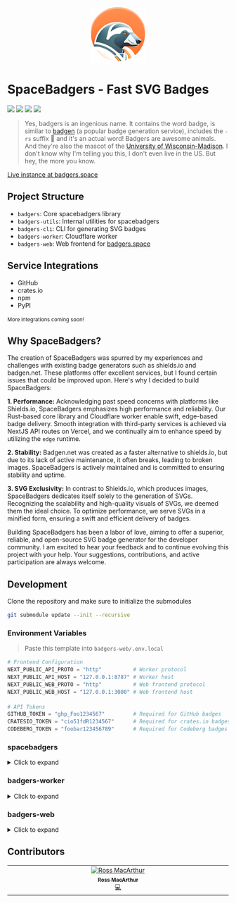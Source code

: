 <p align="center">
    <img alt="badgers.space Logo" src="./badgers-web/src/app/logo.png" width="128" height="128" />
</p>

# SpaceBadgers - Fast SVG Badges

[![](https://badgers.space/badge/live%20instance/badgers.space)](https://badgers.space)
[![](https://badgers.space/github/license/splittydev/spacebadgers)](./LICENSE)
[![](https://badgers.space/badge/crates.io/spacebadgers)](https://crates.io/crates/spacebadgers)
[![](https://badgers.space/github/checks/splittydev/spacebadgers)](https://github.com/splittydev/spacebadgers/actions)

> Yes, badgers is an ingenious name. It contains the word badge, is similar to [badgen](https://badgen.net) (a popular badge generation service), includes the `-rs` suffix 🦀 and it's an actual word! Badgers are awesome animals. And they're also the mascot of the [University of Wisconsin-Madison](https://en.wikipedia.org/wiki/Wisconsin_Badgers). I don't know why I'm telling you this, I don't even live in the US. But hey, the more you know.

[Live instance at badgers.space](https://badgers.space)

## Project Structure

- `badgers`: Core spacebadgers library
- `badgers-utils`: Internal utilities for spacebadgers
- `badgers-cli`: CLI for generating SVG badges
- `badgers-worker`: Cloudflare worker
- `badgers-web`: Web frontend for [badgers.space](https://badgers.space)

## Service Integrations

- GitHub
- crates.io
- npm
- PyPI

<small>More integrations coming soon!</small>

## Why SpaceBadgers?

The creation of SpaceBadgers was spurred by my experiences and challenges with existing badge generators such as shields.io and badgen.net. These platforms offer excellent services, but I found certain issues that could be improved upon. Here's why I decided to build SpaceBadgers:

**1. Performance:** Acknowledging past speed concerns with platforms like Shields.io, SpaceBadgers emphasizes high performance and reliability. Our Rust-based core library and Cloudflare worker enable swift, edge-based badge delivery. Smooth integration with third-party services is achieved via NextJS API routes on Vercel, and we continually aim to enhance speed by utilizing the `edge` runtime.

**2. Stability:** Badgen.net was created as a faster alternative to shields.io, but due to its lack of active maintenance, it often breaks, leading to broken images. SpaceBadgers is actively maintained and is committed to ensuring stability and uptime.

**3. SVG Exclusivity:** In contrast to Shields.io, which produces images, SpaceBadgers dedicates itself solely to the generation of SVGs. Recognizing the scalability and high-quality visuals of SVGs, we deemed them the ideal choice. To optimize performance, we serve SVGs in a minified form, ensuring a swift and efficient delivery of badges.

Building SpaceBadgers has been a labor of love, aiming to offer a superior, reliable, and open-source SVG badge generator for the developer community. I am excited to hear your feedback and to continue evolving this project with your help. Your suggestions, contributions, and active participation are always welcome.

## Development

Clone the repository and make sure to initialize the submodules

```bash
git submodule update --init --recursive
```

### Environment Variables
> Paste this template into `badgers-web/.env.local`

```py
# Frontend Configuration
NEXT_PUBLIC_API_PROTO = "http"          # Worker protocol
NEXT_PUBLIC_API_HOST = "127.0.0.1:8787" # Worker host
NEXT_PUBLIC_WEB_PROTO = "http"          # Web frontend protocol
NEXT_PUBLIC_WEB_HOST = "127.0.0.1:3000" # Web frontend host

# API Tokens
GITHUB_TOKEN = "ghp_Foo1234567"         # Required for GitHub badges
CRATESIO_TOKEN = "cio51fdR1234567"      # Required for crates.io badges
CODEBERG_TOKEN = "foobar123456789"      # Required for Codeberg badges
```

### spacebadgers
<details>
<summary>Click to expand</summary>

#### Prerequisites

- cargo

#### Running tests

```bash
cargo test -p spacebadgers
```

</details>

### badgers-worker

<details>
<summary>Click to expand</summary>

#### Prerequisites

- cargo
- yarn (preferred) or npm

#### Installing dependencies

```bash
cd badgers-worker
npm install         # If you're using npm
yarn                # If you're using yarn
```

#### Running locally

```bash
cd badgers-worker
npm run dev         # If you're using npm
yarn dev            # If you're using yarn
```

#### Deploying to Cloudflare

```bash
cd badgers-worker
npm run deploy      # If you're using npm
yarn deploy         # If you're using yarn
```

</details>

### badgers-web

<details>
<summary>Click to expand</summary>

#### Prerequisites

- yarn (preferred) or npm

#### Installing dependencies

```bash
cd badgers-web
npm install         # If you're using npm
yarn                # If you're using yarn
```

#### Running locally

```bash
cd badgers-web
npm run dev         # If you're using npm
yarn dev            # If you're using yarn
```

</details>

## Contributors

<!-- ALL-CONTRIBUTORS-LIST:START - Do not remove or modify this section -->
<!-- prettier-ignore-start -->
<!-- markdownlint-disable -->
<table>
  <tbody>
    <tr>
      <td align="center" valign="top" width="14.28%"><a href="https://github.com/rossmacarthur"><img src="https://avatars.githubusercontent.com/u/17109887?v=4?s=100" width="100px;" alt="Ross MacArthur"/><br /><sub><b>Ross MacArthur</b></sub></a><br /><a href="#code-rossmacarthur" title="Code">💻</a></td>
    </tr>
  </tbody>
</table>

<!-- markdownlint-restore -->
<!-- prettier-ignore-end -->

<!-- ALL-CONTRIBUTORS-LIST:END -->
